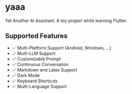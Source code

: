 # yaaa

Yet Another AI Assistant. A toy project while learning Flutter.

## Supported Features

- ✅ Multi-Platform Support (Android, Windows, ...)
- ✅ Multi-LLM Support
- ✅ Customizable Prompt
- ✅ Continuous Conversation
- ✅ Markdown and Latex Support
- ✅ Dark Mode
- ✅ Keyboard Shortcuts
- ✅ Multi-Language Support

